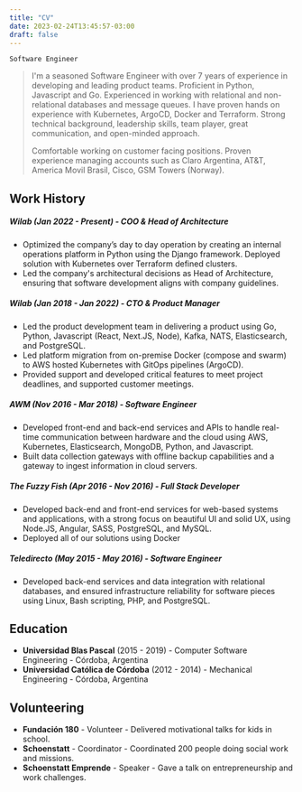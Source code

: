 ```yaml
---
title: "CV"
date: 2023-02-24T13:45:57-03:00
draft: false
---
```


`Software Engineer`

> I'm a seasoned Software Engineer with over 7 years of experience in developing and leading product teams. Proficient in Python, Javascript and Go. Experienced in working with relational and non-relational databases and message queues. I have proven hands on experience with Kubernetes, ArgoCD, Docker and Terraform. Strong technical background, leadership skills, team player, great communication, and open-minded approach.
>
> Comfortable working on customer facing positions. Proven experience managing accounts such as Claro Argentina, AT&T, America Movil Brasil, Cisco, GSM Towers (Norway).

## Work History

##### Wilab (Jan 2022 - Present) - COO & Head of Architecture

- Optimized the company’s day to day operation by creating an internal operations platform in Python using the Django framework. Deployed solution with Kubernetes over Terraform defined clusters.
- Led the company's architectural decisions as Head of Architecture, ensuring that software development aligns with company guidelines.

##### Wilab (Jan 2018 - Jan 2022) - CTO & Product Manager

- Led the product development team in delivering a product using Go, Python, Javascript (React, Next.JS, Node), Kafka, NATS, Elasticsearch, and PostgreSQL.
- Led platform migration from on-premise Docker (compose and swarm) to AWS hosted Kubernetes with GitOps pipelines (ArgoCD).
- Provided support and developed critical features to meet project deadlines, and supported customer meetings.

##### AWM (Nov 2016 - Mar 2018) - Software Engineer

- Developed front-end and back-end services and APIs to handle real-time communication between hardware and the cloud using AWS, Kubernetes, Elasticsearch, MongoDB, Python, and Javascript.
- Built data collection gateways with offline backup capabilities and a gateway to ingest information in cloud servers.

##### The Fuzzy Fish (Apr 2016 - Nov 2016) - Full Stack Developer

- Developed back-end and front-end services for web-based systems and applications, with a strong focus on beautiful UI and solid UX, using Node.JS, Angular, SASS, PostgreSQL, and MySQL.
- Deployed all of our solutions using Docker

##### Teledirecto (May 2015 - May 2016) - Software Engineer

- Developed back-end services and data integration with relational databases, and ensured infrastructure reliability for software pieces using Linux, Bash scripting, PHP, and PostgreSQL.

## Education

- **Universidad Blas Pascal** (2015 - 2019) - Computer Software Engineering - Córdoba, Argentina
- **Universidad Católica de Córdoba** (2012 - 2014) - Mechanical Engineering - Córdoba, Argentina

## Volunteering

- **Fundación 180** - Volunteer - Delivered motivational talks for kids in school.
- **Schoenstatt** - Coordinator - Coordinated 200 people doing social work and missions.
- **Schoenstatt Emprende** - Speaker - Gave a talk on entrepreneurship and work challenges.
